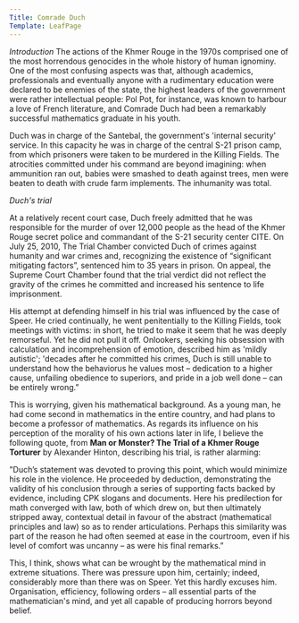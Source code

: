 ```yaml
---
Title: Comrade Duch
Template: LeafPage
---
```


*Introduction*
The actions of the Khmer Rouge in the 1970s comprised one of the most horrendous genocides in the whole history of human ignominy. One of the most confusing aspects was that, although academics, professionals and eventually anyone with a rudimentary education were declared to be enemies of the state, the highest leaders of the government were rather intellectual people: Pol Pot, for instance, was known to harbour a love of French literature, and Comrade Duch had been a remarkably successful mathematics graduate in his youth. 

Duch was in charge of the Santebal, the government's 'internal security' service. In this capacity he was in charge of the central S-21 prison camp, from which prisoners were taken to be murdered in the Killing Fields. The atrocities committed under his command are beyond imagining: when ammunition ran out, babies were smashed to death against trees, men were beaten to death with crude farm implements. The inhumanity was total. 

*Duch's trial*

At a relatively recent court case, Duch freely admitted that he was responsible for the murder of over 12,000 people as the head of the Khmer Rouge secret police and commandant of the S-21 security center CITE. On July 25, 2010, The Trial Chamber convicted Duch of crimes against humanity and war crimes and, recognizing the existence of “significant mitigating factors”, sentenced him to 35 years in prison. On appeal, the Supreme Court Chamber found that the trial verdict did not reflect the gravity of the crimes he committed and increased his sentence to life imprisonment. 

His attempt at defending himself in his trial was influenced by the case of Speer. He cried continually, he went penitentially to the Killing Fields, took meetings with victims: in short, he tried to make it seem that he was deeply remorseful. Yet he did not pull it off. Onlookers, seeking his obsession with calculation and incomprehension of emotion, described him as 'mildly autistic'; 'decades after he committed his crimes, Duch is still unable to understand how the behaviorus he values most – dedication to a higher cause, unfailing obedience to superiors, and pride in a job well done – can be entirely wrong.” 

This is worrying, given his mathematical background. As a young man, he had come second in mathematics in the entire country, and had plans to become a professor of mathematics. As regards its influence on his perception of the morality of his own actions later in life, I believe the following quote, from **Man or Monster? The Trial of a Khmer Rouge Torturer** by Alexander Hinton, describing his trial, is rather alarming:

"Duch’s statement was devoted to proving this point, which would minimize his role in the violence. He proceeded by deduction, demonstrating the validity of his conclusion through a series of supporting facts backed by evidence, including CPK slogans and documents. Here his predilection for math converged with law, both of which drew on, but then ultimately stripped away, contextual detail in favour of the abstract (mathematical principles and law) so as to render articulations. Perhaps this similarity was part of the reason he had often seemed at ease in the courtroom, even if his level of comfort was uncanny – as were his final remarks.”

This, I think, shows what can be wrought by the mathematical mind in extreme situations. There was pressure upon him, certainly; indeed, considerably more than there was on Speer. Yet this hardly excuses him. Organisation, efficiency, following orders – all essential parts of the mathematician's mind, and yet all capable of producing horrors beyond belief. 
